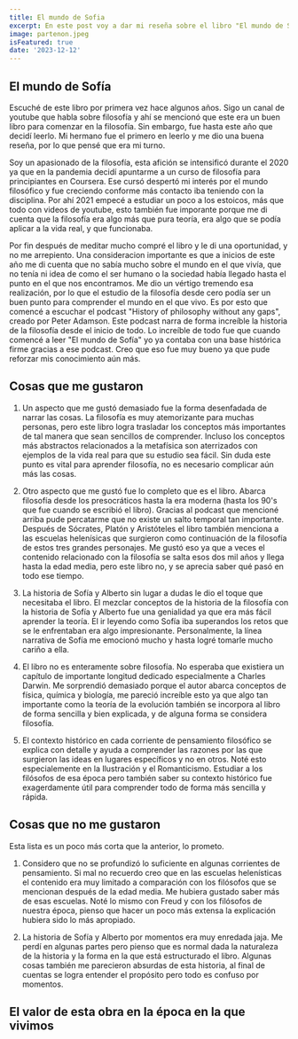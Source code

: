```yaml
---
title: El mundo de Sofia
excerpt: En este post voy a dar mi reseña sobre el libro "El mundo de Sofía". Quiero profundizar en las dos historas del libro y hacer un par de comentarios en el valor inmenso de este libro, y más en esta época.
image: partenon.jpeg
isFeatured: true
date: '2023-12-12'
---
```


## El mundo de Sofía

Escuché de este libro por primera vez hace algunos años. Sigo un canal de youtube que habla sobre filosofía y ahí se mencionó que este era un buen libro para comenzar en la filosofía. Sin embargo, fue hasta este año que decidí leerlo. Mi hermano fue el primero en leerlo y me dio una buena reseña, por lo que pensé que era mi turno.

Soy un apasionado de la filosofía, esta afición se intensificó durante el 2020 ya que en la pandemia decidí apuntarme a un curso de filosofía para principiantes en Coursera. Ese cursó despertó mi interés por el mundo filosófico y fue creciendo conforme más contacto iba teniendo con la disciplina. Por ahí 2021 empecé a estudiar un poco a los estoicos, más que todo con videos de youtube, esto también fue imporante porque me di cuenta que la filosofía era algo más que pura teoría, era algo que se podía aplicar a la vida real, y que funcionaba.

Por fin después de meditar mucho compré el libro y le di una oportunidad, y no me arrepiento. Una consideracion importante es que a inicios de este año me di cuenta que no sabía mucho sobre el mundo en el que vivía, que no tenía ni idea de como el ser humano o la sociedad había llegado hasta el punto en el que nos encontramos. Me dio un vértigo tremendo esa realización, por lo que el estudio de la filosofía desde cero podía ser un buen punto para comprender el mundo en el que vivo. Es por esto que comencé a escuchar el podcast "History of philosophy without any gaps", creado por Peter Adamson. Este podcast narra de forma increíble la historia de la filosofía desde el inicio de todo. Lo increíble de todo fue que cuando comencé a leer "El mundo de Sofía" yo ya contaba con una base histórica firme gracias a ese podcast. Creo que eso fue muy bueno ya que pude reforzar mis conocimiento aún más.


## Cosas que me gustaron

1. Un aspecto que me gustó demasiado fue la forma desenfadada de narrar las cosas. La filosofía es muy atemorizante para muchas personas, pero este libro logra trasladar los conceptos más importantes de tal manera que sean sencillos de comprender. Incluso los conceptos más abstractos relacionados a la metafísica son aterrizados con ejemplos de la vida real para que su estudio sea fácil. Sin duda este punto es vital para aprender filosofía, no es necesario complicar aún más las cosas.

2. Otro aspecto que me gustó fue lo completo que es el libro. Abarca filosofía desde los presocráticos hasta la era moderna (hasta los 90's que fue cuando se escribió el libro). Gracias al podcast que mencioné arriba pude percatarme que no existe un salto temporal tan importante. Después de Sócrates, Platón y Aristóteles el libro también menciona a las escuelas helenísicas que surgieron como continuación de la filosofía de estos tres grandes personajes. Me gustó eso ya que a veces el contenido relacionado con la filosofía se salta esos dos mil años y llega hasta la edad media, pero este libro no, y se aprecia saber qué pasó en todo ese tiempo.

3. La historia de Sofía y Alberto sin lugar a dudas le dio el toque que necesitaba el libro. El mezclar conceptos de la historia de la filosofía con la historia de Sofía y Alberto fue una genialidad ya que era más fácil aprender la teoría. El ir leyendo como Sofía iba superandos los retos que se le enfrentaban era algo impresionante. Personalmente, la línea narrativa de Sofía me emocionó mucho y hasta logré tomarle mucho cariño a ella. 

4. El libro no es enteramente sobre filosofía. No esperaba que existiera un capítulo de importante longitud dedicado especialmente a Charles Darwin. Me sorprendió demasiado porque el autor abarca conceptos de física, química y biología, me pareció increíble esto ya que algo tan importante como la teoría de la evolución también se incorpora al libro de forma sencilla y bien explicada, y de alguna forma se considera filosofía.

5. El contexto histórico en cada corriente de pensamiento filosófico se explica con detalle y ayuda a comprender las razones por las que surgieron las ideas en lugares específicos y no en otros. Noté esto especialemente en la Ilustración y el Romanticismo. Estudiar a los filósofos de esa época pero también saber su contexto histórico fue exagerdamente útil para comprender todo de forma más sencilla y rápida.

## Cosas que no me gustaron

Esta lista es un poco más corta que la anterior, lo prometo.

1. Considero que no se profundizó lo suficiente en algunas corrientes de pensamiento. Si mal no recuerdo creo que en las escuelas helenísticas el contenido era muy limitado a comparación con los filósofos que se mencionan después de la edad media. Me hubiera gustado saber más de esas escuelas. Noté lo mismo con Freud y con los filósofos de nuestra época, pienso que hacer un poco más extensa la explicación hubiera sido lo más apropiado.

2. La historia de Sofía y Alberto por momentos era muy enredada jaja. Me perdí en algunas partes pero pienso que es normal dada la naturaleza de la historia y la forma en la que está estructurado el libro. Algunas cosas también me parecieron absurdas de esta historia, al final de cuentas se logra entender el propósito pero todo es confuso por momentos.

## El valor de esta obra en la época en la que vivimos





